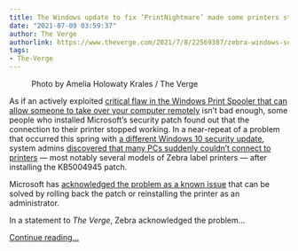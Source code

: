 ```yaml
---
title: The Windows update to fix ‘PrintNightmare’ made some printers stop working
date: "2021-07-09 03:59:37"
author: The Verge
authorlink: https://www.theverge.com/2021/7/8/22569387/zebra-windows-security-update-printer-spooler-microsoft
tags:
- The-Verge
---
```

<figure>
      <img alt="" src="https://cdn.vox-cdn.com/thumbor/M9uDlBgDds9ihqZXtxxqXMwos0M=/0x0:2040x1360/1310x873/cdn.vox-cdn.com/uploads/chorus_image/image/69559629/akrales_191017_3723_0044.0.jpg" />
        <figcaption>Photo by Amelia Holowaty Krales / The Verge</figcaption>
    </figure>

  <p id="YHgTUb">As if an actively exploited <a href="https://www.theverge.com/2021/7/2/22560435/microsoft-printnightmare-windows-print-spooler-service-vulnerability-exploit-0-day">critical flaw in the Windows Print Spooler that can allow someone to take over your computer remotely</a> isn’t bad enough, some people who installed Microsoft’s security patch found out that the connection to their printer stopped working. In a near-repeat of a problem that occurred this spring with <a href="https://www.theverge.com/2021/3/11/22326083/windows-10-security-update-bug-printer-crash-kyocera-ricoh-zebra-microsoft">a different Windows 10 security update</a>, system admins <a href="https://www.reddit.com/r/sysadmin/comments/oflbny/windows_printnightmare_update_kb5004945_is/">discovered that many PCs suddenly couldn’t connect to printers</a> — most notably several models of Zebra label printers — after installing the KB5004945 patch.</p>
<p id="s6tekP">Microsoft has <a href="https://support.microsoft.com/en-us/topic/july-6-2021-kb5004945-os-builds-19041-1083-19042-1083-and-19043-1083-out-of-band-44b34928-0a71-4473-aa22-ecf3b83eed0e">acknowledged the problem as a known issue</a> that can be solved by rolling back the patch or reinstalling the printer as an administrator.</p>
<p id="KqxwJr">In a statement to <em>The Verge</em>, Zebra acknowledged the problem...</p>
  <p>
    <a href="https://www.theverge.com/2021/7/8/22569387/zebra-windows-security-update-printer-spooler-microsoft">Continue reading&hellip;</a>
  </p>